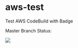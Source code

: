 # aws-test
Test AWS CodeBuild with Badge

Master Branch Status:


![](https://codebuild.us-west-2.amazonaws.com/badges?uuid=eyJlbmNyeXB0ZWREYXRhIjoiaHUyVHVGR2s5N0x1VnRySk9aYVdoUDVtOWFsbjliN0UxNWlsdTk5ZGsvWEROK1BEVzJ4MU1XVnZBOXRQc2pETGp3R2R2cmlZcEFQUktNdEppU1FBeUNBPSIsIml2UGFyYW1ldGVyU3BlYyI6ImJCUDFFeDIySzJOMzZJV1EiLCJtYXRlcmlhbFNldFNlcmlhbCI6MX0%3D&branch=master)
